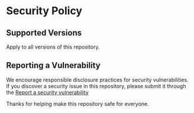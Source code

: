 # Security Policy

## Supported Versions

Apply to all versions of this repository.

## Reporting a Vulnerability

We encourage responsible disclosure practices for security vulnerabilities.
If you discover a security issue in this repository, please submit it through the [Report a security vulnerability]([https://](https://github.com/ironwolphern/ansible-role-pve-vm/security/advisories/new))

Thanks for helping make this repository safe for everyone.
